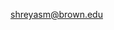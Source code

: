 shreyasm@brown.edu


<!---
shreyas-ddm/shreyas-ddm is a ✨ special ✨ repository because its `README.md` (this file) appears on your GitHub profile.
You can click the Preview link to take a look at your changes.
--->
